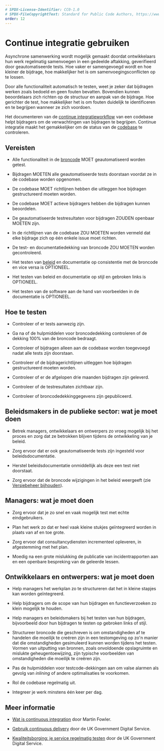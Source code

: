 ```yaml
---
# SPDX-License-Identifier: CC0-1.0
# SPDX-FileCopyrightText: Standard for Public Code Authors, https://www.standardforpubliccode.org/AUTHORS.html
order: 12
---
```


# Continue integratie gebruiken

Asynchrone samenwerking wordt mogelijk gemaakt doordat ontwikkelaars hun werk regelmatig samenvoegen in een gedeelde aftakking, geverifieerd door geautomatiseerde tests. Hoe vaker er samengevoegd wordt en hoe kleiner de bijdrage, hoe makkelijker het is om samenvoegingsconflicten op te lossen.

Door alle functionaliteit automatisch te testen, weet je zeker dat bijdragen werken zoals bedoeld en geen fouten bevatten. Bovendien kunnen beoordelaars zich richten op de structuur en aanpak van de bijdrage. Hoe gerichter de test, hoe makkelijker het is om fouten duidelijk te identificeren en te begrijpen wanneer ze zich voordoen.

Het documenteren van de [continue integratieworkflow](../glossary.html#continue-integratie) van een codebase helpt bijdragers om de verwachtingen van bijdragen te begrijpen. Continue integratie maakt het gemakkelijker om de status van de [codebase](/nl/glossary.html#codebase) te controleren.

## Vereisten

- Alle functionaliteit in de [broncode](../glossary.html#broncode) MOET geautomatiseerd worden getest.

- Bijdragen MOETEN alle geautomatiseerde tests doorstaan voordat ze in de codebase worden opgenomen.

- De codebase MOET richtlijnen hebben die uitleggen hoe bijdragen gestructureerd moeten worden.

- De codebase MOET actieve bijdragers hebben die bijdragen kunnen beoordelen.

- De geautomatiseerde testresultaten voor bijdragen ZOUDEN openbaar MOETEN zijn.

- In de richtlijnen van de codebase ZOU MOETEN worden vermeld dat elke bijdrage zich op één enkele issue moet richten.

- De test- en documentatiedekking van broncode ZOU MOETEN worden gecontroleerd.

- Het testen van [beleid](../glossary.html#beleid) en documentatie op consistentie met de broncode en vice versa is OPTIONEEL.

- Het testen van beleid en documentatie op stijl en gebroken links is OPTIONEEL.

- Het testen van de software aan de hand van voorbeelden in de documentatie is OPTIONEEL.

## Hoe te testen

- Controleer of er tests aanwezig zijn.

- Ga na of de hulpmiddelen voor broncodedekking controleren of de dekking 100% van de broncode bedraagt.

- Controleer of bijdragen alleen aan de codebase worden toegevoegd nadat alle tests zijn doorstaan.

- Controleer of de bijdragerichtlijnen uitleggen hoe bijdragen gestructureerd moeten worden.

- Controleer of er de afgelopen drie maanden bijdragen zijn geleverd.

- Controleer of de testresultaten zichtbaar zijn.

- Controleer of broncodedekkinggegevens zijn gepubliceerd.

## Beleidsmakers in de publieke sector: wat je moet doen

- Betrek managers, ontwikkelaars en ontwerpers zo vroeg mogelijk bij het proces en zorg dat ze betrokken blijven tijdens de ontwikkeling van je beleid.

- Zorg ervoor dat er ook geautomatiseerde tests zijn ingesteld voor beleidsdocumentatie.

- Herstel beleidsdocumentatie onmiddellijk als deze een test niet doorstaat.

- Zorg ervoor dat de broncode wijzigingen in het beleid weergeeft (zie [Versiebeheer bijhouden](maintain-version-control.html)).

## Managers: wat je moet doen

- Zorg ervoor dat je zo snel en vaak mogelijk test met echte eindgebruikers.

- Plan het werk zo dat er heel vaak kleine stukjes geïntegreerd worden in plaats van af en toe grote.

- Zorg ervoor dat consultancydiensten incrementeel opleveren, in afgestemming met het plan.

- Moedig na een grote mislukking de publicatie van incidentrapporten aan en een openbare bespreking van de geleerde lessen.

## Ontwikkelaars en ontwerpers: wat je moet doen

- Help managers het werkplan zo te structureren dat het in kleine stapjes kan worden geïntegreerd.

- Help bijdragers om de scope van hun bijdragen en functieverzoeken zo klein mogelijk te houden.

- Help managers en beleidsmakers bij het testen van hun bijdragen, bijvoorbeeld door hun bijdragen te testen op gebroken links of stijl.

- Structureer broncode die geschreven is om omstandigheden af te handelen die moeilijk te creëren zijn in een testomgeving op zo\'n manier dat die omstandigheden gesimuleerd kunnen worden tijdens het testen. Vormen van uitputting van bronnen, zoals onvoldoende opslagruimte en mislukte geheugentoewijzing, zijn typische voorbeelden van omstandigheden die moeilijk te creëren zijn.

- Pas de hulpmiddelen voor testcode-dekkingen aan om valse alarmen als gevolg van *inlining* of andere optimalisaties te voorkomen.

- Rol de codebase regelmatig uit.

- Integreer je werk minstens één keer per dag.

## Meer informatie

* [Wat is continuous integration](https://www.martinfowler.com/articles/continuousIntegration.html) door Martin Fowler.

* [Gebruik continuous delivery](https://gds-way.cloudapps.digital/standards/continuous-delivery.html) door de UK Government Digital Service.

* [Kwaliteitsborging: je service regelmatig testen](https://www.gov.uk/service-manual/technology/quality-assurance-testing-your-service-regularly) door de UK Government Digital Service.
